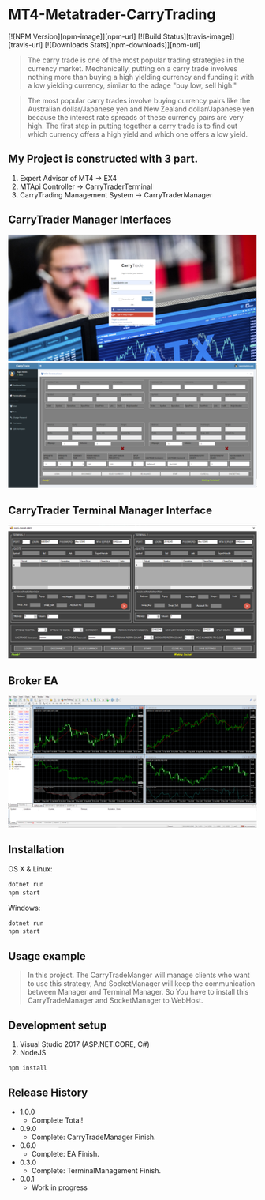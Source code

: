 # MT4-Metatrader-CarryTrading
[![NPM Version][npm-image]][npm-url]
[![Build Status][travis-image]][travis-url]
[![Downloads Stats][npm-downloads]][npm-url]
> The carry trade is one of the most popular trading strategies in the currency market. Mechanically, putting on a carry trade involves nothing more than buying a high yielding currency and funding it with a low yielding currency, similar to the adage "buy low, sell high."

> The most popular carry trades involve buying currency pairs like the Australian dollar/Japanese yen and New Zealand dollar/Japanese yen because the interest rate spreads of these currency pairs are very high. The first step in putting together a carry trade is to find out which currency offers a high yield and which one offers a low yield.

## My Project is constructed with 3 part.
1. Expert Advisor of MT4 -> EX4
2. MTApi Controller -> CarryTraderTerminal
3. CarryTrading Management System -> CarryTraderManager
## CarryTrader Manager Interfaces
![](1.png)
![](2.png)
## CarryTrader Terminal Manager Interface
![](3.png)
## Broker EA
![](4.png)

## Installation

OS X & Linux:

```sh
dotnet run
npm start
```

Windows:

```sh
dotnet run
npm start
```

## Usage example

> In this project.
> The CarryTradeManger will manage clients who want to use this strategy, 
And SocketManager will keep the communication between Manager and Terminal Manager.
> So You have to install this CarryTradeManager and SocketManager to WebHost.

## Development setup
1. Visual Studio 2017 (ASP.NET.CORE, C#)
2. NodeJS

```sh
npm install
```

## Release History

* 1.0.0
    * Complete Total!
* 0.9.0
    * Complete: CarryTradeManager Finish.
* 0.6.0
    * Complete: EA Finish.
* 0.3.0
    * Complete: TerminalManagement Finish.
* 0.0.1
    * Work in progress
